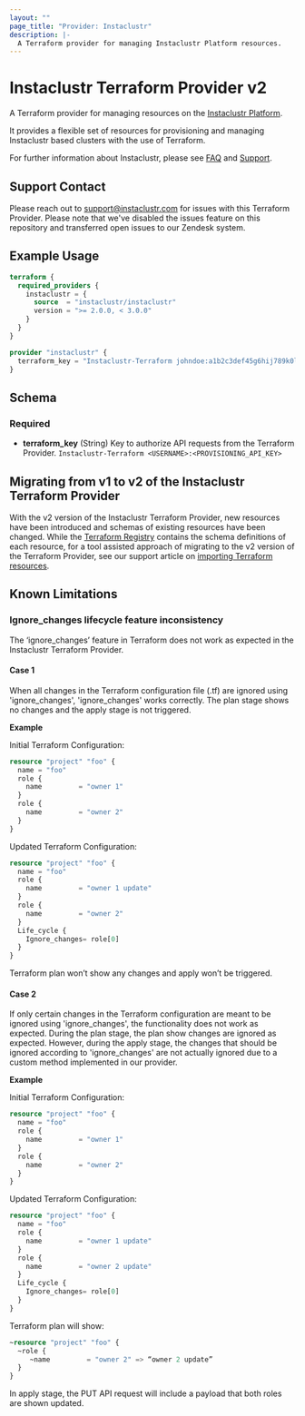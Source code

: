 ```yaml
---
layout: ""
page_title: "Provider: Instaclustr"
description: |-
  A Terraform provider for managing Instaclustr Platform resources.
---
```


# Instaclustr Terraform Provider v2

A Terraform provider for managing resources on the [Instaclustr Platform](https://instaclustr.com).

It provides a flexible set of resources for provisioning and managing Instaclustr based clusters with the use of Terraform.


For further information about Instaclustr, please see [FAQ](https://www.instaclustr.com/faqs/) and [Support](https://support.instaclustr.com/).

## Support Contact
Please reach out to support@instaclustr.com for issues with this Terraform Provider. Please note that we've disabled the issues feature on this repository and transferred open issues to our Zendesk system.

## Example Usage

```terraform
terraform {
  required_providers {
    instaclustr = {
      source  = "instaclustr/instaclustr"
      version = ">= 2.0.0, < 3.0.0"
    }
  }
}

provider "instaclustr" {
  terraform_key = "Instaclustr-Terraform johndoe:a1b2c3def45g6hij789k0l1m2n3opq45"
}
```

## Schema

### Required

- **terraform_key** (String) Key to authorize API requests from the Terraform Provider. `Instaclustr-Terraform <USERNAME>:<PROVISIONING_API_KEY>`


## Migrating from v1 to v2 of the Instaclustr Terraform Provider

With the v2 version of the Instaclustr Terraform Provider, new resources have been introduced and schemas of existing resources have been changed. While the [Terraform Registry](https://registry.terraform.io/providers/instaclustr/instaclustr/latest/docs) contains the schema definitions of each resource, for a tool assisted approach of migrating to the v2 version of the Terraform Provider, see our support article on [importing Terraform resources](https://www.instaclustr.com/support/api-integrations/integrations/terraform-code-generation/).

## Known Limitations

### Ignore_changes lifecycle feature inconsistency

The ‘ignore_changes’ feature in Terraform does not work as expected in the Instaclustr Terraform Provider.

#### Case 1
When all changes in the Terraform configuration file (.tf) are ignored using 'ignore_changes', 'ignore_changes' works correctly. The plan stage shows no changes and the apply stage is not triggered.

**Example**

Initial Terraform Configuration:
```terraform
resource "project" "foo" {
  name = "foo"
  role {
    name         = "owner 1"
  }
  role {
    name         = "owner 2"
  }
}
```
Updated Terraform Configuration:
```terraform
resource "project" "foo" {
  name = "foo"
  role {
    name         = "owner 1 update"
  }
  role {
    name         = "owner 2"
  }
  Life_cycle {
    Ignore_changes= role[0]
  }
}
```
Terraform plan won’t show any changes and apply won’t be triggered.

#### Case 2
If only certain changes in the Terraform configuration are meant to be ignored using 'ignore_changes', the functionality does not work as expected. During the plan stage, the plan show changes are ignored as expected. However, during the apply stage, the changes that should be ignored according to 'ignore_changes' are not actually ignored due to a custom method implemented in our provider.

**Example**

Initial Terraform Configuration:
```terraform
resource "project" "foo" {
  name = "foo"
  role {
    name         = "owner 1"
  }
  role {
    name         = "owner 2"
  }
}
```
Updated Terraform Configuration:
```terraform
resource "project" "foo" {
  name = "foo"
  role {
    name         = "owner 1 update"
  }
  role {
    name         = "owner 2 update"
  }
  Life_cycle {
    Ignore_changes= role[0]
  }
}
```
Terraform plan will show:
```terraform
~resource "project" "foo" {
  ~role {
     ~name         = "owner 2" => “owner 2 update”
  }
}
```
In apply stage, the PUT API request will include a payload that both roles are shown updated.
